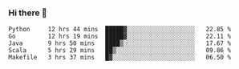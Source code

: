 ### Hi there 👋

<!--
**yeya24/yeya24** is a ✨ _special_ ✨ repository because its `README.md` (this file) appears on your GitHub profile.

Here are some ideas to get you started:

- 🔭 I’m currently working on ...
- 🌱 I’m currently learning ...
- 👯 I’m looking to collaborate on ...
- 🤔 I’m looking for help with ...
- 💬 Ask me about ...
- 📫 How to reach me: ...
- 😄 Pronouns: ...
- ⚡ Fun fact: ...
-->

<!--START_SECTION:waka-->
```text
Python     12 hrs 44 mins  █████▓░░░░░░░░░░░░░░░░░░░   22.85 % 
Go         12 hrs 19 mins  █████▓░░░░░░░░░░░░░░░░░░░   22.11 % 
Java       9 hrs 50 mins   ████▒░░░░░░░░░░░░░░░░░░░░   17.67 % 
Scala      5 hrs 29 mins   ██▒░░░░░░░░░░░░░░░░░░░░░░   09.86 % 
Makefile   3 hrs 37 mins   █▓░░░░░░░░░░░░░░░░░░░░░░░   06.50 % 
```
<!--END_SECTION:waka-->
